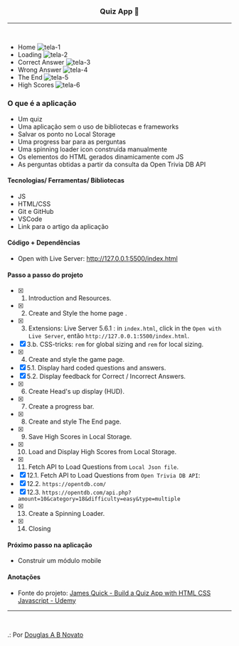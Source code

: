 <h3 align="center">
  Quiz App 🚀
</h3>

---
<br>

- Home
![tela-1](/images/tela-1.jpg)
- Loading
![tela-2](/images/tela-2.jpg)
- Correct Answer
![tela-3](/images/tela-3.jpg)
- Wrong Answer
![tela-4](/images/tela-4.jpg)
- The End
![tela-5](/images/tela-5.jpg)
- High Scores
![tela-6](/images/tela-6.jpg) 

### O que é a aplicação 

- Um quiz
- Uma aplicação sem o uso de bibliotecas e frameworks
- Salvar os ponto no Local Storage
- Uma progress bar para as perguntas
- Uma spinning loader icon construída manualmente
- Os elementos do HTML gerados dinamicamente com JS 
- As perguntas obtidas a partir da consulta da Open Trivia DB API  

#### Tecnologias/ Ferramentas/ Bibliotecas

- JS
- HTML/CSS
- Git e GitHub 
- VSCode
- Link para o artigo da aplicação 

#### Código + Dependências

- Open with Live Server: http://127.0.0.1:5500/index.html

#### Passo a passo do projeto 

- [x] 1. Introduction and Resources. 
- [x] 2. Create and Style the home page .
- [x] 3. Extensions: Live Server 5.6.1 : in `index.html`, click in the `Open with Live Server`, então `http://127.0.0.1:5500/index.html`.<br>
- [x] 3.b. CSS-tricks: `rem` for global sizing and `rem` for local sizing.
- [x] 4. Create and style the game page.
- [x] 5.1. Display hard coded questions and answers.
- [x] 5.2. Display feedback for Correct / Incorrect Answers.
- [x] 6. Create Head's up display (HUD).
- [x] 7. Create a progress bar.
- [x] 8. Create and style The End page.
- [x] 9. Save High Scores in Local Storage. 
- [x] 10. Load and Display High Scores from Local Storage. 
- [x] 11. Fetch API to Load Questions from `Local Json file`.
- [x] 12.1.  Fetch API to Load Questions from `Open Trivia DB API`:<br>
- [x] 12.2. `https://opentdb.com/`
- [x] 12.3. `https://opentdb.com/api.php?amount=10&category=18&difficulty=easy&type=multiple`
- [x] 13. Create a Spinning Loader. 
- [x] 14. Closing

#### Próximo passo na aplicação

- Construir um módulo mobile

#### Anotações   

- Fonte do projeto: [James Quick - Build a Quiz App with HTML CSS Javascript - Udemy](https://www.udemy.com/course/build-a-quiz-app-with-html-css-and-javascript/learn/lecture/13703646#overview) 

---
<br>

.: Por [Douglas A B Novato](https://linktr.ee/douglasabnovato) 